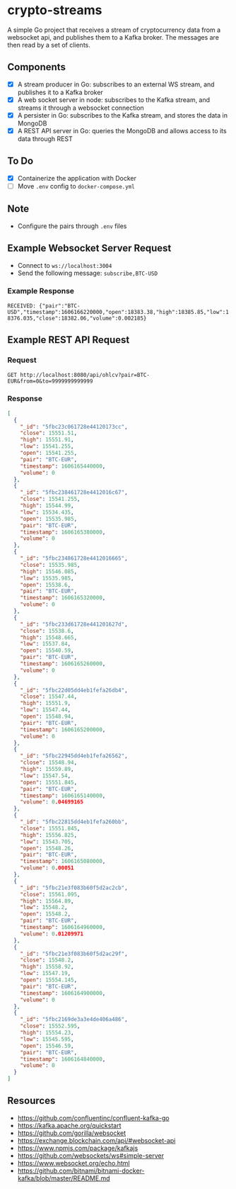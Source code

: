 # crypto-streams

A simple Go project that receives a stream of cryptocurrency data from a websocket api, and publishes them to a Kafka broker. The messages are then read by a set of clients.

## Components

- [x] A stream producer in Go: subscribes to an external WS stream, and publishes it to a Kafka broker
- [x] A web socket server in node: subscribes to the Kafka stream, and streams it through a websocket connection
- [x] A persister in Go: subscribes to the Kafka stream, and stores the data in MongoDB
- [x] A REST API server in Go: queries the MongoDB and allows access to its data through REST

## To Do

- [x] Containerize the application with Docker
- [ ] Move `.env` config to `docker-compose.yml`

## Note

- Configure the pairs through `.env` files

## Example Websocket Server Request

- Connect to `ws://localhost:3004`
- Send the following message: `subscribe,BTC-USD`

### Example Response

`RECEIVED: {"pair":"BTC-USD","timestamp":1606166220000,"open":18383.38,"high":18385.85,"low":18376.035,"close":18382.06,"volume":0.002185}`

## Example REST API Request

### Request

`GET http://localhost:8080/api/ohlcv?pair=BTC-EUR&from=0&to=9999999999999`

### Response

```json
[
  {
    "_id": "5fbc23c061728e44120173cc",
    "close": 15551.51,
    "high": 15551.91,
    "low": 15541.255,
    "open": 15541.255,
    "pair": "BTC-EUR",
    "timestamp": 1606165440000,
    "volume": 0
  },
  {
    "_id": "5fbc238461728e4412016c67",
    "close": 15541.255,
    "high": 15544.99,
    "low": 15534.435,
    "open": 15535.985,
    "pair": "BTC-EUR",
    "timestamp": 1606165380000,
    "volume": 0
  },
  {
    "_id": "5fbc234861728e4412016665",
    "close": 15535.985,
    "high": 15546.085,
    "low": 15535.985,
    "open": 15538.6,
    "pair": "BTC-EUR",
    "timestamp": 1606165320000,
    "volume": 0
  },
  {
    "_id": "5fbc233d61728e441201627d",
    "close": 15538.6,
    "high": 15548.665,
    "low": 15537.84,
    "open": 15540.59,
    "pair": "BTC-EUR",
    "timestamp": 1606165260000,
    "volume": 0
  },
  {
    "_id": "5fbc22d05dd4eb1fefa26db4",
    "close": 15547.44,
    "high": 15551.9,
    "low": 15547.44,
    "open": 15548.94,
    "pair": "BTC-EUR",
    "timestamp": 1606165200000,
    "volume": 0
  },
  {
    "_id": "5fbc22945dd4eb1fefa26562",
    "close": 15548.94,
    "high": 15559.89,
    "low": 15547.54,
    "open": 15551.845,
    "pair": "BTC-EUR",
    "timestamp": 1606165140000,
    "volume": 0.04699165
  },
  {
    "_id": "5fbc22815dd4eb1fefa260bb",
    "close": 15551.845,
    "high": 15556.825,
    "low": 15543.705,
    "open": 15548.26,
    "pair": "BTC-EUR",
    "timestamp": 1606165080000,
    "volume": 0.00051
  },
  {
    "_id": "5fbc21e3f083b60f5d2ac2cb",
    "close": 15561.095,
    "high": 15564.89,
    "low": 15548.2,
    "open": 15548.2,
    "pair": "BTC-EUR",
    "timestamp": 1606164960000,
    "volume": 0.01209971
  },
  {
    "_id": "5fbc21e3f083b60f5d2ac29f",
    "close": 15548.2,
    "high": 15558.92,
    "low": 15547.19,
    "open": 15554.145,
    "pair": "BTC-EUR",
    "timestamp": 1606164900000,
    "volume": 0
  },
  {
    "_id": "5fbc2169de3a3e4de406a486",
    "close": 15552.595,
    "high": 15554.23,
    "low": 15545.595,
    "open": 15546.59,
    "pair": "BTC-EUR",
    "timestamp": 1606164840000,
    "volume": 0
  }
]
```

## Resources

- https://github.com/confluentinc/confluent-kafka-go
- https://kafka.apache.org/quickstart
- https://github.com/gorilla/websocket
- https://exchange.blockchain.com/api/#websocket-api
- https://www.npmjs.com/package/kafkajs
- https://github.com/websockets/ws#simple-server
- https://www.websocket.org/echo.html
- https://github.com/bitnami/bitnami-docker-kafka/blob/master/README.md
